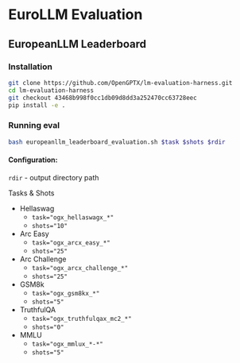 # EuroLLM Evaluation


## EuropeanLLM Leaderboard

### Installation
```bash
git clone https://github.com/OpenGPTX/lm-evaluation-harness.git
cd lm-evaluation-harness
git checkout 43468b998f0cc1db09d8dd3a252470cc63728eec
pip install -e .
```

### Running eval

```bash
bash europeanllm_leaderboard_evaluation.sh $task $shots $rdir
```

#### Configuration:

`rdir` - output directory path

Tasks & Shots
- Hellaswag
  - `task="ogx_hellaswagx_*"`
  - `shots="10"`
- Arc Easy
  - `task="ogx_arcx_easy_*"`
  - `shots="25"`
- Arc Challenge
  - `task="ogx_arcx_challenge_*"`
  - `shots="25"`
- GSM8k
  - `task="ogx_gsm8kx_*"`
  - `shots="5"`
- TruthfulQA
  - `task="ogx_truthfulqax_mc2_*"`
  - `shots="0"`
- MMLU
  - `task="ogx_mmlux_*-*"`
  - `shots="5"`
